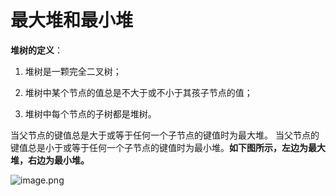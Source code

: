 # 最大堆和最小堆

**堆树的定义**：

1. 堆树是一颗完全二叉树；

2. 堆树中某个节点的值总是不大于或不小于其孩子节点的值；

3. 堆树中每个节点的子树都是堆树。

当父节点的键值总是大于或等于任何一个子节点的键值时为最大堆。 当父节点的键值总是小于或等于任何一个子节点的键值时为最小堆。**如下图所示，左边为最大堆，右边为最小堆。**

![image.png](https://ws1.sinaimg.cn/large/006alGmrly1g9gcjfiwo7j30mx089gn5.jpg)